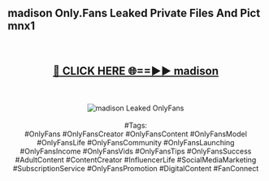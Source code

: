 <h2>madison Only.Fans Leaked Private Files And Pict mnx1</h2>
<br>
<div align="center">
<h2><a href="https://mediafiles.top/madison" rel="nofollow">🔴 CLICK HERE 🌐==►► madison</a></h2>
<br>
<br>
<a href="https://mediafiles.top/madison" rel="nofollow" data-target="animated-image.originalLink"><img src="https://i.ibb.co.com/WyWwxjT/player-gif2.gif" alt="madison Leaked OnlyFans" style="max-width: 100%; display: inline-block;" data-target="animated-image.originalImage"></a>
<br><br>
#Tags:
<br>
#OnlyFans #OnlyFansCreator #OnlyFansContent #OnlyFansModel #OnlyFansLife #OnlyFansCommunity #OnlyFansLaunching #OnlyFansIncome #OnlyFansVids #OnlyFansTips #OnlyFansSuccess #AdultContent #ContentCreator #InfluencerLife #SocialMediaMarketing #SubscriptionService #OnlyFansPromotion #DigitalContent #FanConnect
</div>
<br>